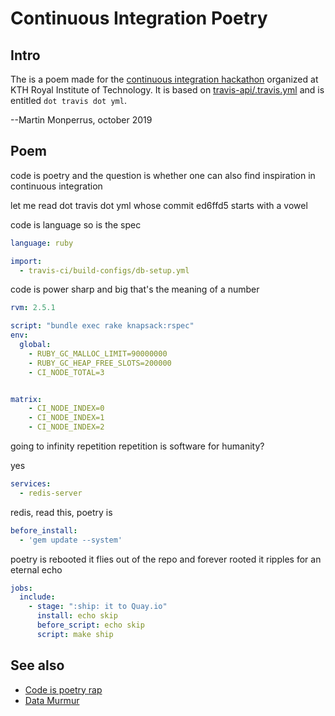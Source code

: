 # Continuous Integration Poetry

## Intro

The is a poem made for the [continuous integration hackathon](https://github.com/KTH/ci-hackathon/) organized at KTH Royal Institute of Technology.
It is based on [travis-api/.travis.yml](https://github.com/travis-ci/travis-api/blob/ed6ffd5c306282e0c4e189cd9490efabc02a0795/.travis.yml) and is entitled `dot travis dot yml`.

--Martin Monperrus, october 2019

## Poem

code is poetry
and the question is whether
one can also find inspiration
in continuous integration

let me read
dot travis dot yml
whose commit ed6ffd5
starts with a vowel

code is language
so is the spec

```yml
language: ruby

import:
  - travis-ci/build-configs/db-setup.yml
```

code is power
sharp and big
that's the meaning of a number

```yml
rvm: 2.5.1

script: "bundle exec rake knapsack:rspec"
env:
  global:
    - RUBY_GC_MALLOC_LIMIT=90000000
    - RUBY_GC_HEAP_FREE_SLOTS=200000
    - CI_NODE_TOTAL=3


matrix:
    - CI_NODE_INDEX=0
    - CI_NODE_INDEX=1
    - CI_NODE_INDEX=2
```

going to infinity
repetition repetition
is software for humanity?

yes

```yml
services:
  - redis-server
```

redis, read this,
poetry is


```yml
before_install:
  - 'gem update --system'
```

poetry is rebooted
it flies out of the repo
and forever rooted
it ripples for an eternal echo

```yml
jobs:
  include:
    - stage: ":ship: it to Quay.io"
      install: echo skip
      before_script: echo skip
      script: make ship
```

## See also

* [Code is poetry rap](https://amandagiles.com/blog/talks/code-is-poetry-rap/)
* [Data Murmur](https://vimeo.com/48294959)
